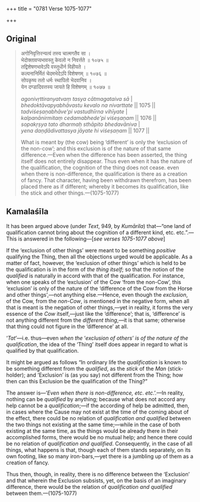 +++
title = "0781 Verse 1075-1077"

+++
## Original 
>
> अगोनिवृत्तिरन्यत्वं तस्य चात्मगतैव सा ।  
> भेदोक्तावप्यभावस्तु केवलो न निवर्त्तते ॥ १०७५ ॥  
> तद्विशेषणभावेऽपि वस्तुधीर्न विहीयते ।  
> कल्पनानिर्मितं चेदमभेदेऽपि विशेषणम् ॥ १०७६ ॥  
> सोपकृष्य ततो धर्मः स्थापितो भेदवानिव ।  
> येन दण्डादिवत्तस्य जायते हि विशेषणम् ॥ १०७७ ॥ 
>
> *agonivṛttiranyatvaṃ tasya cātmagataiva sā* \|  
> *bhedoktāvapyabhāvastu kevalo na nivarttate* \|\| 1075 \|\|  
> *tadviśeṣaṇabhāve'pi vastudhīrna vihīyate* \|  
> *kalpanānirmitaṃ cedamabhede'pi viśeṣaṇam* \|\| 1076 \|\|  
> *sopakṛṣya tato dharmaḥ sthāpito bhedavāniva* \|  
> *yena daṇḍādivattasya jāyate hi viśeṣaṇam* \|\| 1077 \|\| 
>
> What is meant by (the cow) being ‘different’ is only the ‘exclusion of the non-cow’; and this exclusion is of the nature of that same difference.—Even when the difference has been asserted, the thing itself does not entirely disappear. Thus even when it has the nature of the qualification, the cognition of the thing does not cease. even when there is non-difference, the qualification is there as a creation of fancy. That character, having been withdrawn therefrom, has been placed there as if different; whereby it becomes its qualification, like the stick and other things.—(1075-1077)



## Kamalaśīla

It has been argued above (under *Text*, 949, by *Kumārila*) that—“one land of qualification cannot bring about the cognition of a different kind, etc. etc.”.—This is answered in the following—[*see verses 1075-1077 above*]

If the ‘exclusion of other things’ were meant to be something *positive* qualifying the Thing, then all the objections urged would be applicable. As a matter of fact, however, the ‘exclusion of other things’ which is held to be the qualification is in the form of *the thing itself*; so that the notion of the *qualified* is naturally in accord with that of the qualification. For instance, when one speaks of the ‘exclusion’ of the Cow ‘from the non-Cow’, this ‘exclusion’ is only of the nature of the ‘difference of the Cow from the Horse and other things’,—not anything else.—Hence, even though the *exclusion*, of the Cow, from the *non-Cow*, is mentioned in the negative form, when all that is meant is the negation of other things,—yet in reality, it forms the very essence of the *Cow* itself,—just like the ‘difference’; that is, ‘difference’ is not anything different from the *different thing*,—it is that same; otherwise that thing could not figure in the ‘difference’ at all.

‘*Tat*’—i.e. thus—even *when the* ‘*exclusion of others*’ *is of the nature of the qualification*, the idea of the ‘Thing’ itself does appear in regard to what is qualified by that qualification.

It might be argued as follows “In ordinary life the *qualification* is known to be something different from the *qualified*, as the *stick* of the *Man* (stick-holder); and ‘Exclusion’ is (as you say) not different from the Thing; how then can this Exclusion be the qualification of the Thing?”

The answer is—‘*Even when there is non-difference, etc*. *etc*.’.—In reality, nothing can be *qualified* by anything; because what does not accord any help cannot be a *qualification*;—if the according of help be admitted, then, in cases where the Cause may not exist at the time of the coming about of the effect, there could be no relation of *qualification and qualified* between the two things not existing at the same time;—while in the case of both existing at the same time, as the things would be already there in their accomplished forms, there would be no mutual help; and hence there could be no relation of *qualification and qualified*. Consequently, in the case of all things, what happens is that, though each of them stands separately, on its own footing, like so many iron-bars,—yet there is a jumbling up of them as a creation of fancy.

Thus then, though, in reality, there is no difference between the ‘Exclusion’ and that wherein the Exclusion subsists, yet, on the basis of an imaginary difference, there would be the relation of *qualification and qualified* between them.—(1075-1077)


